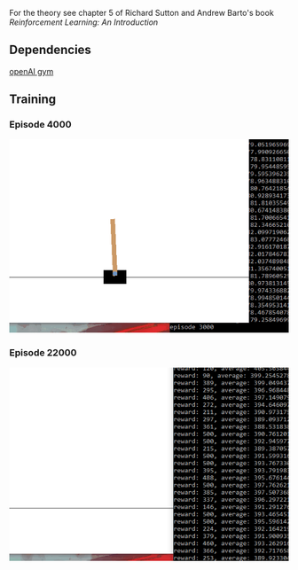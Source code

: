 For the theory see chapter 5 of Richard Sutton and Andrew Barto's book *Reinforcement Learning:
An Introduction*

## Dependencies
[openAI gym](https://github.com/openai/gym)

## Training

### Episode 4000

![Alt text](gifs/training1.gif?raw=true "episode 4000")

### Episode 22000

![Alt text](gifs/training2.gif?raw=true "episode 22000")
